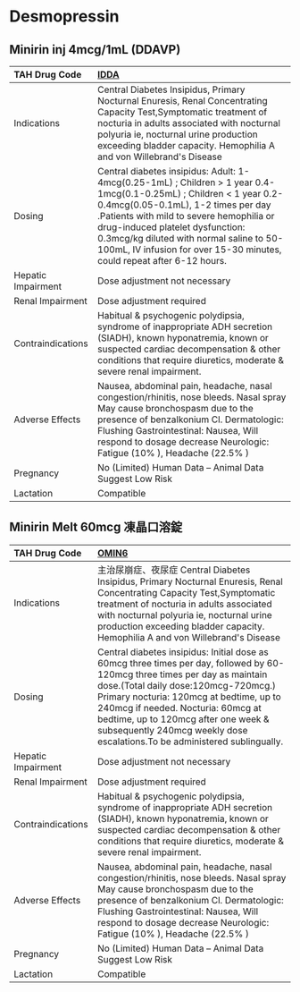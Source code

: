 # Desmopressin

## Minirin inj 4mcg/1mL (DDAVP)

| TAH Drug Code      | [**IDDA**](https://www.tahsda.org.tw/drugs/hissearch.php?drug_code=IDDA)                                                                                                                                                                                                                                                                                       |
|:-------------------|:---------------------------------------------------------------------------------------------------------------------------------------------------------------------------------------------------------------------------------------------------------------------------------------------------------------------------------------------------------------|
| Indications        | Central Diabetes Insipidus, Primary Nocturnal Enuresis, Renal Concentrating Capacity Test,Symptomatic treatment of nocturia in adults associated with nocturnal polyuria ie, nocturnal urine production exceeding bladder capacity. Hemophilia A and von Willebrand's Disease                                                                                  |
| Dosing             | Central diabetes insipidus: Adult: 1-4mcg(0.25-1mL) ; Children > 1 year 0.4-1mcg(0.1-0.25mL) ; Children < 1 year 0.2-0.4mcg(0.05-0.1mL), 1-2 times per day .Patients with mild to severe hemophilia or drug-induced platelet dysfunction: 0.3mcg/kg diluted with normal saline to 50-100mL, IV infusion for over 15-30 minutes, could repeat after 6-12 hours. |
| Hepatic Impairment | Dose adjustment not necessary                                                                                                                                                                                                                                                                                                                                  |
| Renal Impairment   | Dose adjustment required                                                                                                                                                                                                                                                                                                                                       |
| Contraindications  | Habitual & psychogenic polydipsia, syndrome of inappropriate ADH secretion (SIADH), known hyponatremia, known or suspected cardiac decompensation & other conditions that require diuretics, moderate & severe renal impairment.                                                                                                                               |
| Adverse Effects    | Nausea, abdominal pain, headache, nasal congestion/rhinitis, nose bleeds. Nasal spray May cause bronchospasm due to the presence of benzalkonium Cl. Dermatologic: Flushing Gastrointestinal: Nausea, Will respond to dosage decrease Neurologic: Fatigue (10% ), Headache (22.5% )                                                                            |
| Pregnancy          | No (Limited) Human Data – Animal Data Suggest Low Risk                                                                                                                                                                                                                                                                                                         |
| Lactation          | Compatible                                                                                                                                                                                                                                                                                                                                                     |

## Minirin Melt 60mcg 凍晶口溶錠

| TAH Drug Code      | [**OMIN6**](https://www.tahsda.org.tw/drugs/hissearch.php?drug_code=OMIN6)                                                                                                                                                                                                                                                                                              |
|:-------------------|:------------------------------------------------------------------------------------------------------------------------------------------------------------------------------------------------------------------------------------------------------------------------------------------------------------------------------------------------------------------------|
| Indications        | 主治尿崩症、夜尿症 Central Diabetes Insipidus, Primary Nocturnal Enuresis, Renal Concentrating Capacity Test,Symptomatic treatment of nocturia in adults associated with nocturnal polyuria ie, nocturnal urine production exceeding bladder capacity. Hemophilia A and von Willebrand's Disease                                                                        |
| Dosing             | Central diabetes insipidus: Initial dose as 60mcg three times per day, followed by 60-120mcg three times per day as maintain dose.(Total daily dose:120mcg-720mcg.) Primary nocturia: 120mcg at bedtime, up to 240mcg if needed. Nocturia: 60mcg at bedtime, up to 120mcg after one week & subsequently 240mcg weekly dose escalations.To be administered sublingually. |
| Hepatic Impairment | Dose adjustment not necessary                                                                                                                                                                                                                                                                                                                                           |
| Renal Impairment   | Dose adjustment required                                                                                                                                                                                                                                                                                                                                                |
| Contraindications  | Habitual & psychogenic polydipsia, syndrome of inappropriate ADH secretion (SIADH), known hyponatremia, known or suspected cardiac decompensation & other conditions that require diuretics, moderate & severe renal impairment.                                                                                                                                        |
| Adverse Effects    | Nausea, abdominal pain, headache, nasal congestion/rhinitis, nose bleeds. Nasal spray May cause bronchospasm due to the presence of benzalkonium Cl. Dermatologic: Flushing Gastrointestinal: Nausea, Will respond to dosage decrease Neurologic: Fatigue (10% ), Headache (22.5% )                                                                                     |
| Pregnancy          | No (Limited) Human Data – Animal Data Suggest Low Risk                                                                                                                                                                                                                                                                                                                  |
| Lactation          | Compatible                                                                                                                                                                                                                                                                                                                                                              |

